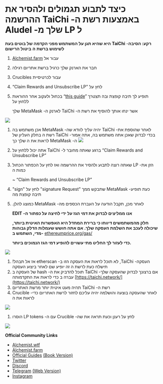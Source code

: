 # כיצד לתבוע תגמולים ולהסיר את ההרשמה TaiChi -באמצעות רשת ה Aludel -שלך מ LP  ל



**היא שהיא תגן על המשתמש מפני הקדמה של בוטים בעת** **TaiChi** -**רקע: הסיבה לשימוש ברשת** **ה** **ביטול הרישום**

1. [Alchemist.farm](https://alchemist.farm) עבור אל 
2. חבר את הארנק שלך כרגיל ברשת אתריום רגילה
3. Crucibles עבור לכרטיסיית
4. “Claim Rewards and Unsubscribe LP” לחץ על 
5. בכחול ולעקוב אחר ההוראות  “[this guide](https://github.com/Taichi-Network/docs/blob/master/sendPriveteTx_tutorial.md)” תופיע לך תיבה קופצת ובה תצטרך ללחוץ על 

   שלך MetaMask -לארנק ה TaiChi -אשר ינחו אותך להוסיף את רשת ה

![](https://i.imgur.com/GvfeO9X.png)

1. אכן משתמש בה MetaMask -יהיה עליך לוודא שה TaiChi -לאחר שהוספת את רשת ה בחלק העליון של TaiChi -בכדי לבדוק שאכן אתה משתמש בה, אתה אמור לראות את ה שלך כך MetaMask -ה ![](https://i.imgur.com/kszVVbq.png)
2. אתה יכול ללחוץ על TaiChi -ברגע שאתה מחובר ל “Claim Rewards and Unsubscribe LP”
3. שאתה רוצה לתבוע ולהסיר את ההרשמה ואז לחץ על הכפתור הכחול LP -הזן את כמות ה

   ~ “Claim Rewards and Unsubscribe LP”

4. "sign" לחץ על "signature Request" שתבקש ממך MetaMask -כעת תופיע תיבה קופצת מה  
5. .כמוצג להלן MetaMask -לאחר מכן, תקבל הודעה על העברת הכספים מה

   **EDIT -אנו ממליצים לבדוק את דמי הגז על ידי לחיצה על כפתור ה**

   **חלק מהמשתמשים דיווחו כי ברירת המחדל היא האפשרות האיטית ביותר, שיכולה לעכב את השלמת העסקה שלך. אם אתה חושש שעמלות הדלק גבוהות מדי, השתמש ב-** [ethereumprice.org/gas/](https://ethereumprice.org/gas/)  

   **כדי לעזור לך החליט מתי עשויים להופיע דמי הגז הנמוכים ביותר.** 

![](https://i.imgur.com/FKnztJS.png)

1. !אז אל תבהל etherscan -לא תוכל לראות את העסקה הזו ב ,TaiChi -העסקה תישלח כעת לרשת ה זה יופיע שם לאחר ביצוע העסקה
2. של העסקה ב hash -תוכל להדביק את ה TaiChi -אם ברצונך לבדוק שהעסקה שלך עברה ב כדי לראות את התקדמותה [https://taichi.network/](https://taichi.network/)
3. תהיה מעט איטית יותר מרשת האתריום TaiChi -רשת ה
4. Crucible -לאחר שהעסקה בוצעה והושלמה יהיה עליכם לחזור לרשת האתריום כדי לראות את ה

![](https://i.imgur.com/fcPY6Zp.png)

1. הוסרו LP tokens -עם ה Crucible -לחץ על רענן וכעת תראה את שה

![](https://i.imgur.com/f3rwsfA.png)

**Official Community Links**

* [Alchemist.wtf](http://alchemist.wtf)
* [Alchemist.farm](https://alchemist.farm)
* [Official Guides](https://hackmd.io/@alchemistcoin) [\(Book Version\)](https://hackmd.io/@alchemistcoin/HyJXT7tL_)
* [Twitter](https://twitter.com/_alchemistcoin)
* [Discord](https://discord.com/invite/qWQQMMKjKe)
* [Telegram](https://t.me/alchemistcoin) [\(Web Version\)](https://web.telegram.org/#/im?p=@alchemistcoin)
* [Instagram](https://www.instagram.com/thealchemistcoin/)

